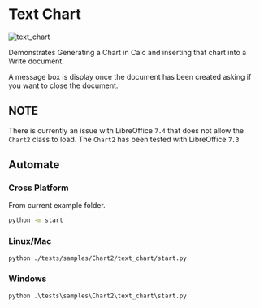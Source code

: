 # Text Chart

![text_chart](https://user-images.githubusercontent.com/4193389/198876133-15803e66-008c-4eeb-a2ae-28021a0e7245.png)

Demonstrates Generating a Chart in Calc and inserting that chart into a Write document.

A message box is display once the document has been created asking if you want to close the document.

## NOTE

There is currently an issue with LibreOffice `7.4` that does not allow the `Chart2` class to load.
The `Chart2` has been tested with LibreOffice `7.3`

## Automate

### Cross Platform

From current example folder.

```sh
python -m start
```

### Linux/Mac

```sh
python ./tests/samples/Chart2/text_chart/start.py
```

### Windows

```ps
python .\tests\samples\Chart2\text_chart\start.py
```
